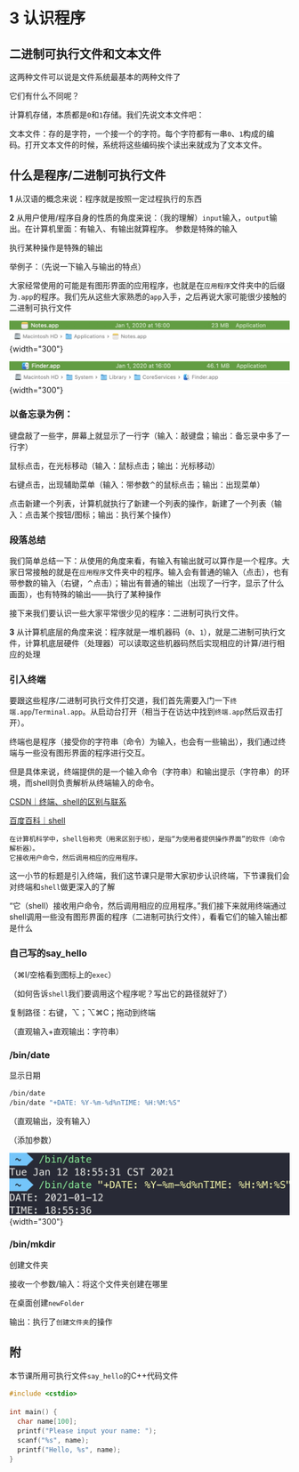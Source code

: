 # 3 认识程序

## 二进制可执行文件和文本文件

这两种文件可以说是文件系统最基本的两种文件了

它们有什么不同呢？

计算机存储，本质都是`0`和`1`存储。我们先说文本文件吧：

文本文件：存的是字符，一个接一个的字符。每个字符都有一串`0`、`1`构成的编码。打开文本文件的时候，系统将这些编码挨个读出来就成为了文本文件。

## 什么是程序/二进制可执行文件

**1** 从汉语的概念来说：程序就是按照一定过程执行的东西

**2** 从用户使用/程序自身的性质的角度来说：（我的理解）`input`输入，`output`输出。在计算机里面：有输入、有输出就算程序。
参数是特殊的输入

执行某种操作是特殊的输出

举例子：（先说一下输入与输出的特点）

大家经常使用的可能是有图形界面的应用程序，也就是在`应用程序`文件夹中的后缀为`.app`的程序。我们先从这些大家熟悉的`app`入手，之后再说大家可能很少接触的二进制可执行文件

![](media/16023345749067/16104219910145.jpg){width="300"}

![](media/16023345749067/16104216518527.jpg){width="300"}

### 以备忘录为例：

键盘敲了一些字，屏幕上就显示了一行字（输入：敲键盘；输出：备忘录中多了一行字）

鼠标点击，在光标移动（输入：鼠标点击；输出：光标移动）

右键点击，出现辅助菜单（输入：带参数⌃的鼠标点击；输出：出现菜单）

点击新建一个列表，计算机就执行了新建一个列表的操作，新建了一个列表（输入：点击某个按钮/图标；输出：执行某个操作）

### 段落总结

我们简单总结一下：从使用的角度来看，有输入有输出就可以算作是一个程序。大家日常接触的就是在`应用程序`文件夹中的程序。输入会有普通的输入（点击），也有带参数的输入（右键，⌃点击）；输出有普通的输出（出现了一行字，显示了什么画面），也有特殊的输出——执行了某种操作

接下来我们要认识一些大家平常很少见的程序：二进制可执行文件。

**3** 从计算机底层的角度来说：程序就是一堆机器码（`0`、`1`），就是二进制可执行文件，计算机底层硬件（处理器）可以读取这些机器码然后实现相应的计算/进行相应的处理

### 引入终端

要跟这些程序/二进制可执行文件打交道，我们首先需要入门一下`终端.app`/`Terminal.app`。从启动台打开（相当于在访达中找到`终端.app`然后双击打开）。

终端也是程序（接受你的字符串（命令）为输入，也会有一些输出），我们通过终端与一些没有图形界面的程序进行交互。

但是具体来说，终端提供的是一个输入命令（字符串）和输出提示（字符串）的环境，而shell则负责解析从终端输入的命令。

[CSDN｜终端、shell的区别与联系](https://blog.csdn.net/weixin_38214171/article/details/90050340)

[百度百科｜shell](https://baike.baidu.com/item/shell/99702)

```
在计算机科学中，shell俗称壳（用来区别于核），是指“为使用者提供操作界面”的软件（命令解析器）。
它接收用户命令，然后调用相应的应用程序。
```

这一小节的标题是引入终端，我们这节课只是带大家初步认识终端，下节课我们会对终端和`shell`做更深入的了解

“它（shell）接收用户命令，然后调用相应的应用程序。”我们接下来就用终端通过shell调用一些没有图形界面的程序（二进制可执行文件），看看它们的输入输出都是什么

### 自己写的say_hello

（⌘I/空格看到图标上的`exec`）

（如何告诉`shell`我们要调用这个程序呢？写出它的路径就好了）

复制路径：右键，⌥；⌥⌘C；拖动到终端

（直观输入+直观输出：字符串）

### /bin/date

显示日期

```bash
/bin/date
/bin/date "+DATE: %Y-%m-%d%nTIME: %H:%M:%S"
```

（直观输出，没有输入）

（添加参数）

![](media/16104236930649/16104489499143.jpg){width="300"}

### /bin/mkdir

创建文件夹

接收一个参数/输入：将这个文件夹创建在哪里

在桌面创建`newFolder`

输出：执行了`创建文件夹`的操作

## 附

本节课所用可执行文件`say_hello`的C++代码文件

```cpp
#include <cstdio>

int main() {
  char name[100];
  printf("Please input your name: ");
  scanf("%s", name);
  printf("Hello, %s", name);
}
```

